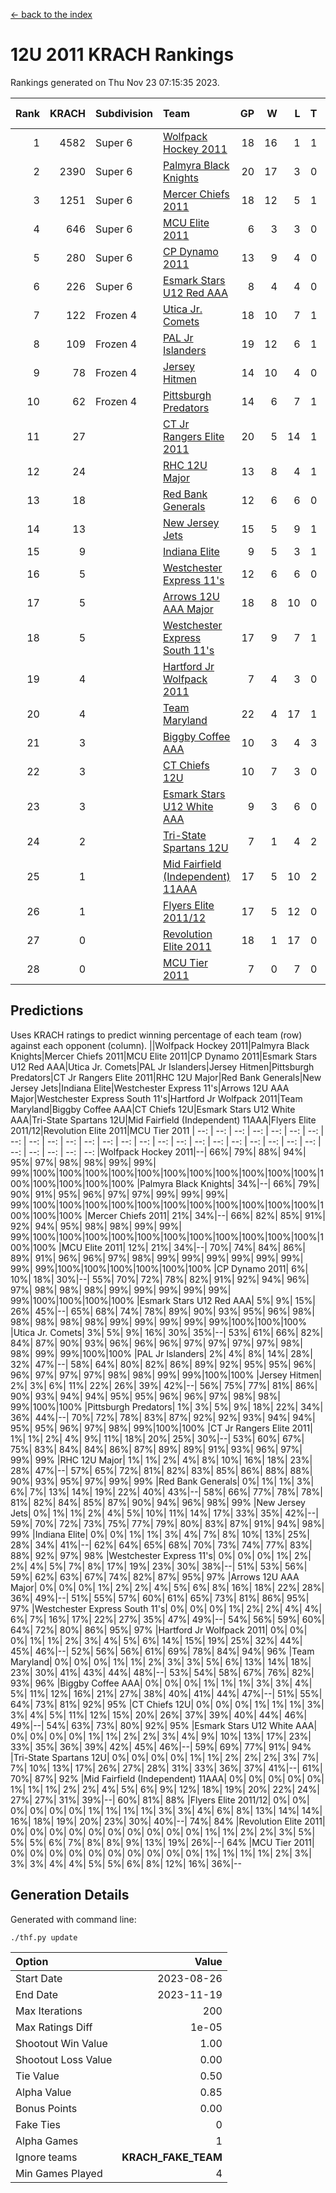 [<- back to the index](readme.md)
# 12U 2011 KRACH Rankings
Rankings generated on Thu Nov 23 07:15:35 2023.

Rank|KRACH|Subdivision|Team|GP|W|L|T|OTW|OTL|SoS|Exp Wins|Win Diff
---:|---:|:---|:---|---:|---:|---:|---:|---:|---:|---:|---:|---:
1|4582|Super 6|[Wolfpack Hockey 2011](https://gamesheetstats.com/seasons/3664/teams/140937/schedule)|18|16|1|1|0|0|527|17.3|-0.0
2|2390|Super 6|[Palmyra Black Knights](https://gamesheetstats.com/seasons/3664/teams/140949/schedule)|20|17|3|0|0|0|733|17.8|-0.0
3|1251|Super 6|[Mercer Chiefs 2011](https://gamesheetstats.com/seasons/3664/teams/140936/schedule)|18|12|5|1|0|1|1111|13.3|-0.0
4|646|Super 6|[MCU Elite 2011](https://gamesheetstats.com/seasons/3664/teams/140929/schedule)|6|3|3|0|2|0|1674|3.8|-0.0
5|280|Super 6|[CP Dynamo 2011](https://gamesheetstats.com/seasons/3664/teams/140944/schedule)|13|9|4|0|0|0|1007|9.8|-0.0
6|226|Super 6|[Esmark Stars U12 Red AAA](https://gamesheetstats.com/seasons/3664/teams/140951/schedule)|8|4|4|0|1|0|1315|4.8|-0.0
7|122|Frozen 4|[Utica Jr. Comets](https://gamesheetstats.com/seasons/3664/teams/140945/schedule)|18|10|7|1|1|0|885|11.3|-0.0
8|109|Frozen 4|[PAL Jr Islanders](https://gamesheetstats.com/seasons/3664/teams/140943/schedule)|19|12|6|1|2|0|389|13.3|-0.0
9|78|Frozen 4|[Jersey Hitmen](https://gamesheetstats.com/seasons/3664/teams/140938/schedule)|14|10|4|0|1|0|65|10.8|-0.0
10|62|Frozen 4|[Pittsburgh Predators](https://gamesheetstats.com/seasons/3664/teams/140950/schedule)|14|6|7|1|0|0|1109|7.3|-0.0
11|27||[CT Jr Rangers Elite 2011](https://gamesheetstats.com/seasons/3664/teams/140931/schedule)|20|5|14|1|0|1|879|6.3|-0.0
12|24||[RHC 12U Major](https://gamesheetstats.com/seasons/3664/teams/140941/schedule)|13|8|4|1|0|1|37|9.4|0.0
13|18||[Red Bank Generals](https://gamesheetstats.com/seasons/3664/teams/140940/schedule)|12|6|6|0|0|1|71|6.8|-0.0
14|13||[New Jersey Jets](https://gamesheetstats.com/seasons/3664/teams/140939/schedule)|15|5|9|1|2|0|65|6.3|-0.0
15|9||[Indiana Elite](https://gamesheetstats.com/seasons/3664/teams/144353/schedule)|9|5|3|1|0|0|27|6.4|0.0
16|5||[Westchester Express 11's](https://gamesheetstats.com/seasons/3664/teams/140948/schedule)|12|6|6|0|0|1|60|6.9|0.0
17|5||[Arrows 12U AAA Major](https://gamesheetstats.com/seasons/3664/teams/140946/schedule)|18|8|10|0|1|1|58|8.9|0.0
18|5||[Westchester Express South 11's](https://gamesheetstats.com/seasons/3664/teams/140947/schedule)|17|9|7|1|0|0|33|10.4|0.0
19|4||[Hartford Jr Wolfpack 2011](https://gamesheetstats.com/seasons/3664/teams/140935/schedule)|7|4|3|0|1|0|7|4.9|0.0
20|4||[Team Maryland](https://gamesheetstats.com/seasons/3664/teams/140954/schedule)|22|4|17|1|0|2|854|5.4|0.0
21|3||[Biggby Coffee AAA](https://gamesheetstats.com/seasons/3664/teams/144351/schedule)|10|3|4|3|0|0|5|5.4|0.0
22|3||[CT Chiefs 12U](https://gamesheetstats.com/seasons/3664/teams/140934/schedule)|10|7|3|0|1|0|2|7.9|0.0
23|3||[Esmark Stars U12 White AAA](https://gamesheetstats.com/seasons/3664/teams/140952/schedule)|9|3|6|0|0|1|14|3.9|0.0
24|2||[Tri-State Spartans 12U](https://gamesheetstats.com/seasons/3664/teams/144352/schedule)|7|1|4|2|0|0|4|2.9|0.0
25|1||[Mid Fairfield (Independent) 11AAA](https://gamesheetstats.com/seasons/3664/teams/140933/schedule)|17|5|10|2|0|1|12|6.9|0.0
26|1||[Flyers Elite 2011/12](https://gamesheetstats.com/seasons/3664/teams/140942/schedule)|17|5|12|0|0|2|5|5.9|0.0
27|0||[Revolution Elite 2011](https://gamesheetstats.com/seasons/3664/teams/140953/schedule)|18|1|17|0|0|0|6|1.9|0.0
28|0||[MCU Tier 2011](https://gamesheetstats.com/seasons/3664/teams/140932/schedule)|7|0|7|0|0|0|2|0.9|0.0

## Predictions
Uses KRACH ratings to predict winning percentage of each team (row) against each opponent (column).
||Wolfpack Hockey 2011|Palmyra Black Knights|Mercer Chiefs 2011|MCU Elite 2011|CP Dynamo 2011|Esmark Stars U12 Red AAA|Utica Jr. Comets|PAL Jr Islanders|Jersey Hitmen|Pittsburgh Predators|CT Jr Rangers Elite 2011|RHC 12U Major|Red Bank Generals|New Jersey Jets|Indiana Elite|Westchester Express 11's|Arrows 12U AAA Major|Westchester Express South 11's|Hartford Jr Wolfpack 2011|Team Maryland|Biggby Coffee AAA|CT Chiefs 12U|Esmark Stars U12 White AAA|Tri-State Spartans 12U|Mid Fairfield (Independent) 11AAA|Flyers Elite 2011/12|Revolution Elite 2011|MCU Tier 2011
| --: | --: | --: | --: | --: | --: | --: | --: | --: | --: | --: | --: | --: | --: | --: | --: | --: | --: | --: | --: | --: | --: | --: | --: | --: | --: | --: | --: | --: 
|Wolfpack Hockey 2011|--| 66%| 79%| 88%| 94%| 95%| 97%| 98%| 98%| 99%| 99%| 99%|100%|100%|100%|100%|100%|100%|100%|100%|100%|100%|100%|100%|100%|100%|100%|100%
|Palmyra Black Knights| 34%|--| 66%| 79%| 90%| 91%| 95%| 96%| 97%| 97%| 99%| 99%| 99%| 99%|100%|100%|100%|100%|100%|100%|100%|100%|100%|100%|100%|100%|100%|100%
|Mercer Chiefs 2011| 21%| 34%|--| 66%| 82%| 85%| 91%| 92%| 94%| 95%| 98%| 98%| 99%| 99%| 99%|100%|100%|100%|100%|100%|100%|100%|100%|100%|100%|100%|100%|100%
|MCU Elite 2011| 12%| 21%| 34%|--| 70%| 74%| 84%| 86%| 89%| 91%| 96%| 96%| 97%| 98%| 99%| 99%| 99%| 99%| 99%| 99%| 99%| 99%|100%|100%|100%|100%|100%|100%
|CP Dynamo 2011|  6%| 10%| 18%| 30%|--| 55%| 70%| 72%| 78%| 82%| 91%| 92%| 94%| 96%| 97%| 98%| 98%| 98%| 99%| 99%| 99%| 99%| 99%| 99%|100%|100%|100%|100%
|Esmark Stars U12 Red AAA|  5%|  9%| 15%| 26%| 45%|--| 65%| 68%| 74%| 78%| 89%| 90%| 93%| 95%| 96%| 98%| 98%| 98%| 98%| 98%| 99%| 99%| 99%| 99%| 99%|100%|100%|100%
|Utica Jr. Comets|  3%|  5%|  9%| 16%| 30%| 35%|--| 53%| 61%| 66%| 82%| 84%| 87%| 90%| 93%| 96%| 96%| 96%| 97%| 97%| 97%| 97%| 98%| 98%| 99%| 99%|100%|100%
|PAL Jr Islanders|  2%|  4%|  8%| 14%| 28%| 32%| 47%|--| 58%| 64%| 80%| 82%| 86%| 89%| 92%| 95%| 95%| 96%| 96%| 97%| 97%| 97%| 98%| 98%| 99%| 99%|100%|100%
|Jersey Hitmen|  2%|  3%|  6%| 11%| 22%| 26%| 39%| 42%|--| 56%| 75%| 77%| 81%| 86%| 90%| 93%| 94%| 94%| 95%| 95%| 96%| 96%| 97%| 98%| 98%| 99%|100%|100%
|Pittsburgh Predators|  1%|  3%|  5%|  9%| 18%| 22%| 34%| 36%| 44%|--| 70%| 72%| 78%| 83%| 87%| 92%| 92%| 93%| 94%| 94%| 95%| 95%| 96%| 97%| 98%| 99%|100%|100%
|CT Jr Rangers Elite 2011|  1%|  1%|  2%|  4%|  9%| 11%| 18%| 20%| 25%| 30%|--| 53%| 60%| 67%| 75%| 83%| 84%| 84%| 86%| 87%| 89%| 89%| 91%| 93%| 96%| 97%| 99%| 99%
|RHC 12U Major|  1%|  1%|  2%|  4%|  8%| 10%| 16%| 18%| 23%| 28%| 47%|--| 57%| 65%| 72%| 81%| 82%| 83%| 85%| 86%| 88%| 88%| 90%| 93%| 95%| 97%| 99%| 99%
|Red Bank Generals|  0%|  1%|  1%|  3%|  6%|  7%| 13%| 14%| 19%| 22%| 40%| 43%|--| 58%| 66%| 77%| 78%| 78%| 81%| 82%| 84%| 85%| 87%| 90%| 94%| 96%| 98%| 99%
|New Jersey Jets|  0%|  1%|  1%|  2%|  4%|  5%| 10%| 11%| 14%| 17%| 33%| 35%| 42%|--| 59%| 70%| 72%| 73%| 75%| 77%| 79%| 80%| 83%| 87%| 91%| 94%| 98%| 99%
|Indiana Elite|  0%|  0%|  1%|  1%|  3%|  4%|  7%|  8%| 10%| 13%| 25%| 28%| 34%| 41%|--| 62%| 64%| 65%| 68%| 70%| 73%| 74%| 77%| 83%| 88%| 92%| 97%| 98%
|Westchester Express 11's|  0%|  0%|  0%|  1%|  2%|  2%|  4%|  5%|  7%|  8%| 17%| 19%| 23%| 30%| 38%|--| 51%| 53%| 56%| 59%| 62%| 63%| 67%| 74%| 82%| 87%| 95%| 97%
|Arrows 12U AAA Major|  0%|  0%|  0%|  1%|  2%|  2%|  4%|  5%|  6%|  8%| 16%| 18%| 22%| 28%| 36%| 49%|--| 51%| 55%| 57%| 60%| 61%| 65%| 73%| 81%| 86%| 95%| 97%
|Westchester Express South 11's|  0%|  0%|  0%|  1%|  2%|  2%|  4%|  4%|  6%|  7%| 16%| 17%| 22%| 27%| 35%| 47%| 49%|--| 54%| 56%| 59%| 60%| 64%| 72%| 80%| 86%| 95%| 97%
|Hartford Jr Wolfpack 2011|  0%|  0%|  0%|  1%|  1%|  2%|  3%|  4%|  5%|  6%| 14%| 15%| 19%| 25%| 32%| 44%| 45%| 46%|--| 52%| 56%| 56%| 61%| 69%| 78%| 84%| 94%| 96%
|Team Maryland|  0%|  0%|  0%|  1%|  1%|  2%|  3%|  3%|  5%|  6%| 13%| 14%| 18%| 23%| 30%| 41%| 43%| 44%| 48%|--| 53%| 54%| 58%| 67%| 76%| 82%| 93%| 96%
|Biggby Coffee AAA|  0%|  0%|  0%|  1%|  1%|  1%|  3%|  3%|  4%|  5%| 11%| 12%| 16%| 21%| 27%| 38%| 40%| 41%| 44%| 47%|--| 51%| 55%| 64%| 73%| 81%| 92%| 95%
|CT Chiefs 12U|  0%|  0%|  0%|  1%|  1%|  1%|  3%|  3%|  4%|  5%| 11%| 12%| 15%| 20%| 26%| 37%| 39%| 40%| 44%| 46%| 49%|--| 54%| 63%| 73%| 80%| 92%| 95%
|Esmark Stars U12 White AAA|  0%|  0%|  0%|  0%|  1%|  1%|  2%|  2%|  3%|  4%|  9%| 10%| 13%| 17%| 23%| 33%| 35%| 36%| 39%| 42%| 45%| 46%|--| 59%| 69%| 77%| 91%| 94%
|Tri-State Spartans 12U|  0%|  0%|  0%|  0%|  1%|  1%|  2%|  2%|  2%|  3%|  7%|  7%| 10%| 13%| 17%| 26%| 27%| 28%| 31%| 33%| 36%| 37%| 41%|--| 61%| 70%| 87%| 92%
|Mid Fairfield (Independent) 11AAA|  0%|  0%|  0%|  0%|  0%|  1%|  1%|  1%|  2%|  2%|  4%|  5%|  6%|  9%| 12%| 18%| 19%| 20%| 22%| 24%| 27%| 27%| 31%| 39%|--| 60%| 81%| 88%
|Flyers Elite 2011/12|  0%|  0%|  0%|  0%|  0%|  0%|  1%|  1%|  1%|  1%|  3%|  3%|  4%|  6%|  8%| 13%| 14%| 14%| 16%| 18%| 19%| 20%| 23%| 30%| 40%|--| 74%| 84%
|Revolution Elite 2011|  0%|  0%|  0%|  0%|  0%|  0%|  0%|  0%|  0%|  0%|  1%|  1%|  2%|  2%|  3%|  5%|  5%|  5%|  6%|  7%|  8%|  8%|  9%| 13%| 19%| 26%|--| 64%
|MCU Tier 2011|  0%|  0%|  0%|  0%|  0%|  0%|  0%|  0%|  0%|  0%|  1%|  1%|  1%|  1%|  2%|  3%|  3%|  3%|  4%|  4%|  5%|  5%|  6%|  8%| 12%| 16%| 36%|--

## Generation Details

Generated with command line:
```
./thf.py update
```

| Option | Value |
| :----- | ----: |
| Start Date | 2023-08-26 |
| End Date | 2023-11-19 |
| Max Iterations | 200 |
| Max Ratings Diff | 1e-05 |
| Shootout Win Value | 1.00 |
| Shootout Loss Value | 0.00 |
| Tie Value | 0.50 |
| Alpha Value | 0.85 |
| Bonus Points | 0.00 |
| Fake Ties | 0 |
| Alpha Games | 1 |
| Ignore teams | __KRACH_FAKE_TEAM__ |
| Min Games Played | 4 |

